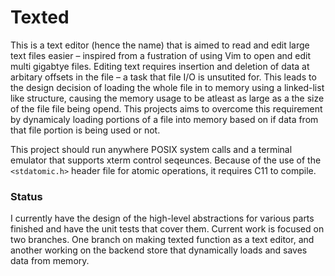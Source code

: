 # Texted
This is a text editor (hence the name) that is aimed to read and edit large text files easier – inspired from a fustration of using Vim to 
open and edit multi gigabtye files. Editing text requires insertion and deletion of data at arbitary offsets in the file – a task that 
file I/O is unsutited for. This leads to the design decision of loading the whole file in to memory using a linked-list like structure, causing
the memory usage to be atleast as large as a the size of the file file being opend. This projects aims to overcome this requirement by dynamicaly loading
portions of a file into memory based on if data from that file portion is being used or not. 

This project should run anywhere POSIX system calls and a terminal emulator that supports xterm control seqeunces. Because of the use of 
the `<stdatomic.h>` header file for atomic operations, it requires C11 to compile. 

### Status
I currently have the design of the high-level abstractions for various parts finished and have the unit tests that cover them. 
Current work is focused on two branches. One branch on making texted function as a text editor, and another working on the 
backend store that dynamically loads and saves data from memory. 
